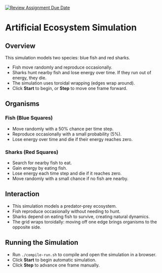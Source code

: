 [![Review Assignment Due Date](https://classroom.github.com/assets/deadline-readme-button-22041afd0340ce965d47ae6ef1cefeee28c7c493a6346c4f15d667ab976d596c.svg)](https://classroom.github.com/a/-GCLf3vW)

# Artificial Ecosystem Simulation

## Overview
This simulation models two species: blue fish and red sharks.
- Fish move randomly and reproduce occasionally.
- Sharks hunt nearby fish and lose energy over time. If they run out of energy, they die.
- The simulation uses toroidal wrapping (edges wrap around).
- Click **Start** to begin, or **Step** to move one frame forward.

## Organisms

### Fish (Blue Squares)
- Move randomly with a 50% chance per time step.
- Reproduce occasionally with a small probability (5%).
- Lose energy over time and die if their energy reaches zero.

### Sharks (Red Squares)
- Search for nearby fish to eat.
- Gain energy by eating fish.
- Lose energy each time step and die if it reaches zero.
- Move randomly with a small chance if no fish are nearby.

## Interaction
- This simulation models a predator-prey ecosystem.
- Fish reproduce occasionally without needing to hunt.
- Sharks depend on eating fish to survive, creating natural dynamics.
- The grid wraps toroidally: moving off one edge brings organisms to the opposite side.

## Running the Simulation
- Run `./compile-run.sh` to compile and open the simulation in a browser.
- Click **Start** to begin automatic simulation.
- Click **Step** to advance one frame manually.


